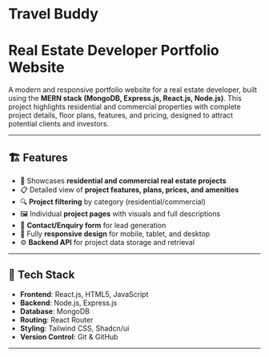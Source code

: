 # Travel Buddy
# Real Estate Developer Portfolio Website

A modern and responsive portfolio website for a real estate developer, built using the **MERN stack (MongoDB, Express.js, React.js, Node.js)**. This project highlights residential and commercial properties with complete project details, floor plans, features, and pricing, designed to attract potential clients and investors.

---

## 🏗️ Features

- 🏢 Showcases **residential and commercial real estate projects**
- 📋 Detailed view of **project features, plans, prices, and amenities**
- 🔍 **Project filtering** by category (residential/commercial)
- 🖼️ Individual **project pages** with visuals and full descriptions
- 💬 **Contact/Enquiry form** for lead generation
- 📱 Fully **responsive design** for mobile, tablet, and desktop
- ⚙️ **Backend API** for project data storage and retrieval

---

## 🚀 Tech Stack

- **Frontend**: React.js, HTML5, JavaScript
- **Backend**: Node.js, Express.js
- **Database**: MongoDB
- **Routing**: React Router
- **Styling**: Tailwind CSS, Shadcn/ui 
- **Version Control**: Git & GitHub

---





